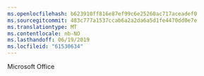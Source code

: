 ```yaml
---
ms.openlocfilehash: b623910ff816e87ef99c6e25260ac717aceadef0
ms.sourcegitcommit: 483c777a1537ccab6a2a2da6a5d1fe4470dd0e7e
ms.translationtype: MT
ms.contentlocale: nb-NO
ms.lasthandoff: 06/19/2019
ms.locfileid: "61530634"
---
```

Microsoft Office